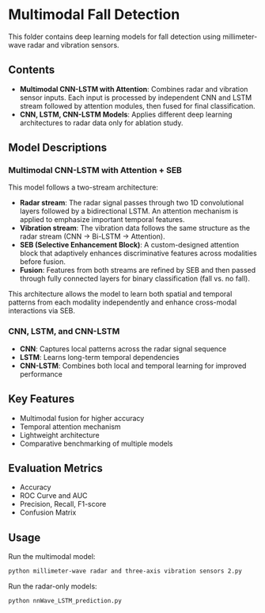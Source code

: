 # Multimodal Fall Detection

This folder contains deep learning models for fall detection using millimeter-wave radar and vibration sensors.

## Contents

- **Multimodal CNN-LSTM with Attention**: Combines radar and vibration sensor inputs. Each input is processed by independent CNN and LSTM stream followed by attention modules, then fused for final classification.
- **CNN, LSTM, CNN-LSTM Models**: Applies different deep learning architectures to radar data only for ablation study.

## Model Descriptions

### Multimodal CNN-LSTM with Attention + SEB
This model follows a two-stream architecture:

- **Radar stream**: The radar signal passes through two 1D convolutional layers followed by a bidirectional LSTM. An attention mechanism is applied to emphasize important temporal features.
- **Vibration stream**: The vibration data follows the same structure as the radar stream (CNN → Bi-LSTM → Attention).
- **SEB (Selective Enhancement Block)**: A custom-designed attention block that adaptively enhances discriminative features across modalities before fusion.
- **Fusion**: Features from both streams are refined by SEB and then passed through fully connected layers for binary classification (fall vs. no fall).

This architecture allows the model to learn both spatial and temporal patterns from each modality independently and enhance cross-modal interactions via SEB.

### CNN, LSTM, and CNN-LSTM
- **CNN**: Captures local patterns across the radar signal sequence
- **LSTM**: Learns long-term temporal dependencies
- **CNN-LSTM**: Combines both local and temporal learning for improved performance

## Key Features

- Multimodal fusion for higher accuracy
- Temporal attention mechanism
- Lightweight architecture
- Comparative benchmarking of multiple models

## Evaluation Metrics

- Accuracy
- ROC Curve and AUC
- Precision, Recall, F1-score
- Confusion Matrix

## Usage

Run the multimodal model:
```bash
python millimeter-wave radar and three-axis vibration sensors 2.py
```
Run the radar-only models:
```bash
python nnWave_LSTM_prediction.py
```
